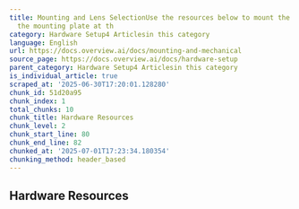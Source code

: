```yaml
---
title: Mounting and Lens SelectionUse the resources below to mount the OV20i using
  the mounting plate at th
category: Hardware Setup4 Articlesin this category
language: English
url: https://docs.overview.ai/docs/mounting-and-mechanical
source_page: https://docs.overview.ai/docs/hardware-setup
parent_category: Hardware Setup4 Articlesin this category
is_individual_article: true
scraped_at: '2025-06-30T17:20:01.128280'
chunk_id: 51d20a95
chunk_index: 1
total_chunks: 10
chunk_title: Hardware Resources
chunk_level: 2
chunk_start_line: 80
chunk_end_line: 82
chunked_at: '2025-07-01T17:23:34.180354'
chunking_method: header_based
---
```


## Hardware Resources
